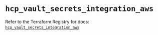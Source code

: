 # `hcp_vault_secrets_integration_aws`

Refer to the Terraform Registry for docs: [`hcp_vault_secrets_integration_aws`](https://registry.terraform.io/providers/hashicorp/hcp/0.105.0/docs/resources/vault_secrets_integration_aws).
